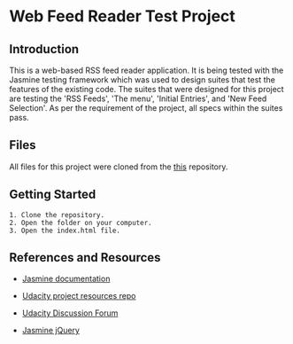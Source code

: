 Web Feed Reader Test Project
===============================

## Introduction

This is a web-based RSS feed reader application. It is being tested with the Jasmine testing framework which was used to design suites that test the features of the existing code. The suites that were designed for this project are testing the 'RSS Feeds', 'The menu', 'Initial Entries', and 'New Feed Selection'. As per the requirement of the project, all specs within the suites pass.

## Files

All files for this project were cloned from the [this](https://github.com/udacity/frontend-nanodegree-feedreader) repository.

## Getting Started

	1. Clone the repository.
	2. Open the folder on your computer.
	3. Open the index.html file.

## References and Resources

- [Jasmine documentation](http://jasmine.github.io/2.1/introduction.html)

- [Udacity project resources repo](https://github.com/udacity/frontend-nanodegree-feedreader)

- [Udacity Discussion Forum](https://discussions.udacity.com/c/nd001-feed-reader-testing?_ga=1.203800976.1468278463.1459116530)

- [Jasmine jQuery](https://github.com/velesin/jasmine-jquery)
